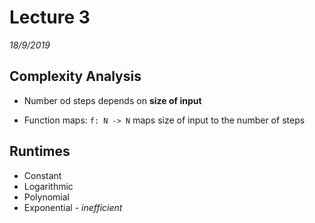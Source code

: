 # Lecture 3
*18/9/2019*

## Complexity Analysis
- Number od steps depends on **size of input**

- Function maps: `f: N -> N` maps size of input to the number of steps

## Runtimes
- Constant
- Logarithmic
- Polynomial
- Exponential - *inefficient*
